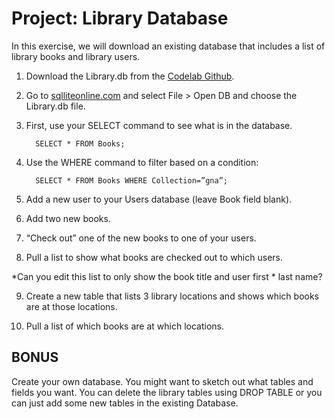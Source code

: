 <h1>Project: Library Database</h1>

In this exercise, we will download an existing database that includes a list of library books and library users. 

1. Download the Library.db from the <a href="https://github.com/LibraryCodeLab">Codelab Github</a>.  

2. Go to <a href="www.sqlliteonline.com">sqlliteonline.com</a> and select File > Open DB and choose the Library.db file. 

3. First, use your SELECT command to see what is in the database. 

         SELECT * FROM Books; 

4. Use the WHERE command to filter based on a condition: 

         SELECT * FROM Books WHERE Collection=”gna”; 

5. Add a new user to your Users database (leave Book field blank). 

6. Add two new books. 

7. “Check out” one of the new books to one of your users. 

8. Pull a list to show what books are checked out to which users. 

*Can you edit this list to only show the book title and user first * last name? 

9. Create a new table that lists 3 library locations and shows which books are at those locations. 

10. Pull a list of which books are at which locations. 

<h2>BONUS</h2> 

Create your own database. You might want to sketch out what tables and fields you want. You can delete the library tables using DROP TABLE or you can just add some new tables in the existing Database.
